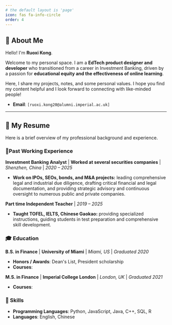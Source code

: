 ```yaml
---
# the default layout is 'page'
icon: fas fa-info-circle
order: 4
---
```


## 👋 About Me

Hello! I'm **Ruoxi Kong**.

Welcome to my personal space. I am a **EdTech product designer and developer** who transitioned from a career in Investment Banking, driven by a passion for **educational equity and the effectiveness of online learning**.

Here, I share my projects, notes, and some personal values. I hope you find my content helpful and I look forward to connecting with like-minded people!

*   **Email**: `[ruoxi.kong20@alumni.imperial.ac.uk]`

---

## 📄 My Resume

Here is a brief overview of my professional background and experience.

### 💼Past Working Experience

**Investment Banking Analyst** | **Worked at several securities companies** | *Shenzhen, China* | *2020 – 2025*
- **Work on IPOs, SEOs, bonds, and M&A projects:** leading comprehensive legal and industrial due diligence, drafting critical financial and legal documentation, and providing strategic advisory and continuous oversight to numerous public and private companies.

**Part time Independent Teacher** | *2019 – 2025*
- **Taught TOFEL, IELTS, Chinese Gaokao:** providing specialized instructions, guiding students in test preparation and comprehensive skill development.



### 🎓 Education

**B.S. in Finance** | **University of Miami** | 
*Miami, US* | *Graduated 2020*
- **Honors / Awards**: Dean's List, President scholarship
- **Courses**: 
  
**M.S. in Finance** | **Imperial College London** | 
*London, UK* | *Graduated 2021*
- **Courses**: 


### 🔧 Skills

- **Programming Languages**: Python, JavaScript, Java, C++, SQL, R
- **Languages**: English, Chinese
  
